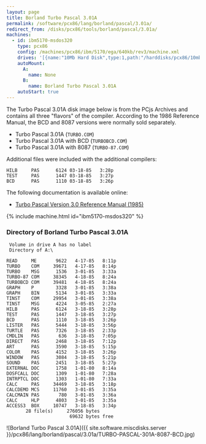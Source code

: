 ```yaml
---
layout: page
title: Borland Turbo Pascal 3.01A
permalink: /software/pcx86/lang/borland/pascal/3.01a/
redirect_from: /disks/pcx86/tools/borland/pascal/3.01a/
machines:
  - id: ibm5170-msdos320
    type: pcx86
    config: /machines/pcx86/ibm/5170/ega/640kb/rev3/machine.xml
    drives: '[{name:"10Mb Hard Disk",type:1,path:"/harddisks/pcx86/10mb/MSDOS320-C400.json"}]'
    autoMount:
      A:
        name: None
      B:
        name: Borland Turbo Pascal 3.01A
    autoStart: true
---
```


The Turbo Pascal 3.01A disk image below is from the PCjs Archives and contains all three "flavors" of the
compiler.  According to the 1986 Reference Manual, the BCD and 8087 versions were normally sold separately.

- Turbo Pascal 3.01A (`TURBO.COM`) 
- Turbo Pascal 3.01A with BCD (`TURBOBCD.COM`) 
- Turbo Pascal 3.01A with 8087  (`TURBO-87.COM`)

Additional files were included with the additional compilers:

	HILB     PAS      6124 03-18-85   3:28p
	TEST     PAS      1447 03-18-85   3:27p
	BCD      PAS      1110 03-18-85   3:26p

The following documentation is available online:

- [Turbo Pascal Version 3.0 Reference Manual (1985)](http://bitsavers.org/pdf/borland/turbo_pascal/Turbo_Pascal_Version_3.0_Reference_Manual_1985.pdf)

{% include machine.html id="ibm5170-msdos320" %}

### Directory of Borland Turbo Pascal 3.01A

     Volume in drive A has no label
     Directory of A:\

    READ     ME       9622   4-17-85   8:11p
    TURBO    COM     39671   4-17-85   8:14p
    TURBO    MSG      1536   3-01-85   3:33a
    TURBO-87 COM     38345   4-18-85   8:24a
    TURBOBCD COM     39481   4-18-85   8:24a
    GRAPH    P        3328   3-01-85   3:38a
    GRAPH    BIN      5134   3-01-85   3:33a
    TINST    COM     29954   3-01-85   3:38a
    TINST    MSG      4224   3-05-85   2:27a
    HILB     PAS      6124   3-18-85   3:28p
    TEST     PAS      1447   3-18-85   3:27p
    BCD      PAS      1110   3-18-85   3:26p
    LISTER   PAS      5444   3-18-85   3:56p
    TURTLE   PAS      7326   3-18-85   2:33p
    CMDLIN   PAS       636   3-18-85   7:05p
    DIRECT   PAS      2468   3-18-85   7:12p
    ART      PAS      3590   3-18-85   5:15p
    COLOR    PAS      4152   3-18-85   3:26p
    WINDOW   PAS      3084   3-18-85   5:21p
    SOUND    PAS      2451   3-18-85   5:27p
    EXTERNAL DOC      1758   1-01-80   8:14a
    DOSFCALL DOC      1309   1-01-80   7:28a
    INTRPTCL DOC      1303   1-01-80   7:33a
    CALC     PAS     34469   3-18-85   3:18p
    CALCDEMO MCS     11760   3-01-85   3:35a
    CALCMAIN PAS       780   3-01-85   3:36a
    CALC     HLP      4803   3-01-85   3:35a
    ACCESS3  BOX     10747   3-18-85   3:34p
           28 file(s)     276056 bytes
                           69632 bytes free

![Borland Turbo Pascal 3.01A]({{ site.software.miscdisks.server }}/pcx86/lang/borland/pascal/3.01a/TURBO-PASCAL-301A-8087-BCD.jpg)
